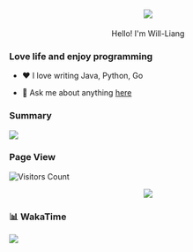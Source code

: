 <h1 align="center"> <img src="https://readme-typing-svg.herokuapp.com/?lines=永远相信美好的事情即将发生!&center=true&size=27"></h1>



<p align="center">Hello! I'm Will-Liang</p>



### Love life and enjoy programming

- ❤️ I love writing Java, Python, Go

- 💬 Ask me about anything [here](https://github.com/Will-Liang/Will-Liang/issues)



### Summary

![](https://github-readme-stats.vercel.app/api?username=Will-Liang&show_icons=true&theme=blue-green)



### Page View

![Visitors Count](https://profile-counter.glitch.me/Will-Liang/count.svg)



<div align="center">
    <img src="https://activity-graph.herokuapp.com/graph?username=Will-Liang=xcode" />
</div>



### 📊 WakaTime

<picture>
  <source
    srcset="https://github-readme-stats.vercel.app/api/wakatime?username=Will-Liang&layout=compact&text_color=f0f6fc&bg_color=00000000&hide_border=true&hide_title=true"
    media="(prefers-color-scheme: dark)"
  />
  <source
    srcset="https://github-readme-stats.vercel.app/api/wakatime?username=Will-Liang&layout=compact&text_color=1f2328&bg_color=00000000&hide_border=true&hide_title=true"
    media="(prefers-color-scheme: light), (prefers-color-scheme: no-preference)"
  />
  <img src="https://github-readme-stats.vercel.app/api/wakatime?username=Will-Liang&layout=compact&text_color=f0f6fc&bg_color=00000000&hide_border=true&hide_title=true" />
</picture>
